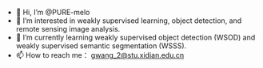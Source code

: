 - 👋 Hi, I’m @PURE-melo
- 👀 I’m interested in weakly supervised learning, object detection, and remote sensing image analysis.
- 🌱 I’m currently learning weakly supervised object detection (WSOD) and weakly supervised semantic segmentation (WSSS).
- 📫 How to reach me： gwang_2@stu.xidian.edu.cn

<!---
PURE-melo/PURE-melo is a ✨ special ✨ repository because its `README.md` (this file) appears on your GitHub profile.
You can click the Preview link to take a look at your changes.
--->
